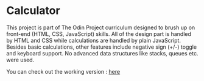 # Calculator
This project is part of The Odin Project curriculum designed to brush up on front-end (HTML, CSS, JavaScript) skills. All of the design part is handled by HTML and CSS while calculations are handled by plain JavaScript. Besides basic calculations, other features include negative sign (+/-) toggle and keyboard support. No advanced data structures like stacks, queues etc. were used.

You can check out the working version : [here](https://vishakha1801.github.io/Calculator/)

